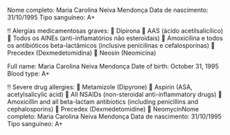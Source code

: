 
Nome completo: Maria Carolina Neiva Mendonça
Data de nascimento: 31/10/1995
Tipo sanguíneo: A+

‼️ Alergias medicamentosas graves:
🚫 Dipirona
🚫 AAS (ácido acetilsalicílico)
🚫 Todos os AINEs (anti-inflamatórios não esteroidais)
🚫 Amoxicilina e todos os antibióticos beta-lactâmicos (inclusive penicilinas e cefalosporinas)
🚫 Precedex (Dexmedetomidina)
🚫 Neosin (Neomicina)

Full name: Maria Carolina Neiva Mendonça
Date of birth: October 31, 1995
Blood type: A+


‼️ Severe drug allergies:
🚫 Metamizole (Dipyrone)
🚫 Aspirin (ASA, acetylsalicylic acid)
🚫 All NSAIDs (non-steroidal anti-inflammatory drugs)
🚫 Amoxicillin and all beta-lactam antibiotics (including penicillins and cephalosporins)
🚫 Precedex (Dexmedetomidine)
🚫 NeomycinNome completo: Maria Carolina Neiva Mendonça
Data de nascimento: 31/10/1995
Tipo sanguíneo: A+
